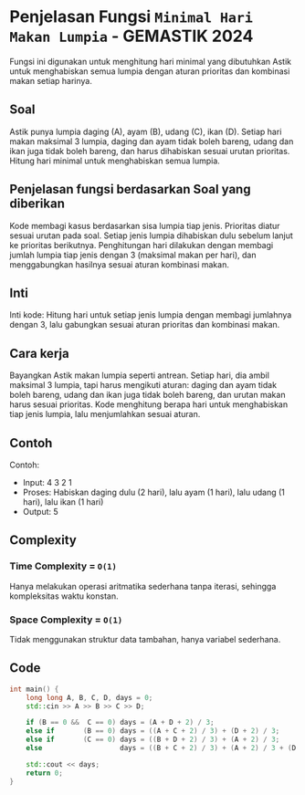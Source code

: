 # Penjelasan Fungsi `Minimal Hari Makan Lumpia` - GEMASTIK 2024

Fungsi ini digunakan untuk menghitung hari minimal yang dibutuhkan Astik untuk menghabiskan semua lumpia dengan aturan prioritas dan kombinasi makan setiap harinya.

## Soal

Astik punya lumpia daging (A), ayam (B), udang (C), ikan (D). Setiap hari makan maksimal 3 lumpia, daging dan ayam tidak boleh bareng, udang dan ikan juga tidak boleh bareng, dan harus dihabiskan sesuai urutan prioritas. Hitung hari minimal untuk menghabiskan semua lumpia.

## Penjelasan fungsi berdasarkan Soal yang diberikan

Kode membagi kasus berdasarkan sisa lumpia tiap jenis. Prioritas diatur sesuai urutan pada soal. Setiap jenis lumpia dihabiskan dulu sebelum lanjut ke prioritas berikutnya. Penghitungan hari dilakukan dengan membagi jumlah lumpia tiap jenis dengan 3 (maksimal makan per hari), dan menggabungkan hasilnya sesuai aturan kombinasi makan.

## Inti

Inti kode: Hitung hari untuk setiap jenis lumpia dengan membagi jumlahnya dengan 3, lalu gabungkan sesuai aturan prioritas dan kombinasi makan.

## Cara kerja

Bayangkan Astik makan lumpia seperti antrean. Setiap hari, dia ambil maksimal 3 lumpia, tapi harus mengikuti aturan: daging dan ayam tidak boleh bareng, udang dan ikan juga tidak boleh bareng, dan urutan makan harus sesuai prioritas. Kode menghitung berapa hari untuk menghabiskan tiap jenis lumpia, lalu menjumlahkan sesuai aturan.

## Contoh

Contoh:

- Input: 4 3 2 1
- Proses: Habiskan daging dulu (2 hari), lalu ayam (1 hari), lalu udang (1 hari), lalu ikan (1 hari)
- Output: 5

## Complexity

### Time Complexity = `O(1)`

Hanya melakukan operasi aritmatika sederhana tanpa iterasi, sehingga kompleksitas waktu konstan.

### Space Complexity = `O(1)`

Tidak menggunakan struktur data tambahan, hanya variabel sederhana.

## Code

```cpp []
int main() {
    long long A, B, C, D, days = 0;
    std::cin >> A >> B >> C >> D;

    if (B == 0 &&  C == 0) days = (A + D + 2) / 3;
    else if       (B == 0) days = ((A + C + 2) / 3) + (D + 2) / 3;
    else if       (C == 0) days = ((B + D + 2) / 3) + (A + 2) / 3;
    else                   days = ((B + C + 2) / 3) + (A + 2) / 3 + (D + 2) / 3;

    std::cout << days;
    return 0;
}
```

